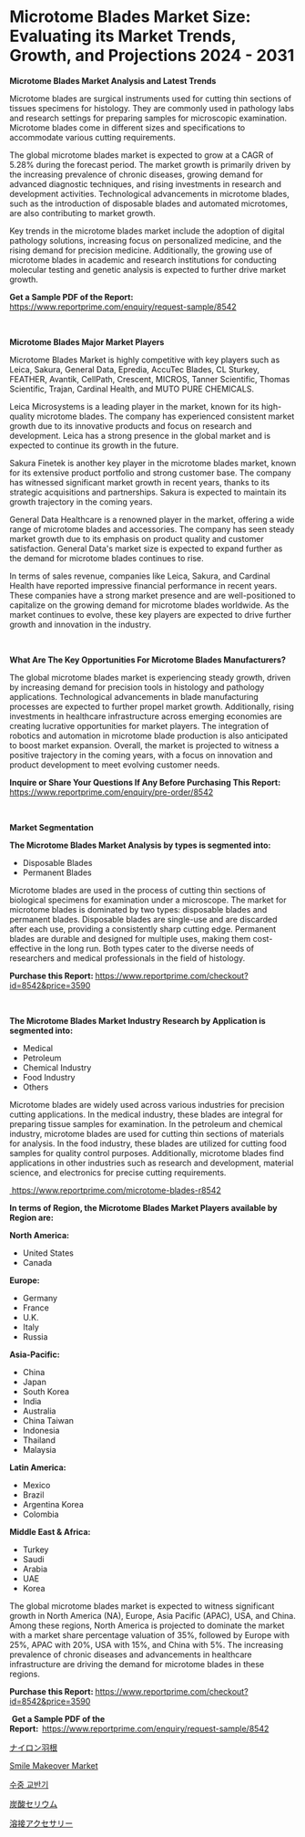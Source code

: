 <p><h1>Microtome Blades Market Size: Evaluating its Market Trends, Growth, and Projections 2024 - 2031</h1></p><p><strong>Microtome Blades Market Analysis and Latest Trends</strong></p>
<p><p>Microtome blades are surgical instruments used for cutting thin sections of tissues specimens for histology. They are commonly used in pathology labs and research settings for preparing samples for microscopic examination. Microtome blades come in different sizes and specifications to accommodate various cutting requirements.</p><p>The global microtome blades market is expected to grow at a CAGR of 5.28% during the forecast period. The market growth is primarily driven by the increasing prevalence of chronic diseases, growing demand for advanced diagnostic techniques, and rising investments in research and development activities. Technological advancements in microtome blades, such as the introduction of disposable blades and automated microtomes, are also contributing to market growth.</p><p>Key trends in the microtome blades market include the adoption of digital pathology solutions, increasing focus on personalized medicine, and the rising demand for precision medicine. Additionally, the growing use of microtome blades in academic and research institutions for conducting molecular testing and genetic analysis is expected to further drive market growth.</p></p>
<p><strong>Get a Sample PDF of the Report:&nbsp;</strong> <a href="https://www.reportprime.com/enquiry/request-sample/8542">https://www.reportprime.com/enquiry/request-sample/8542</a></p>
<p>&nbsp;</p>
<p><strong>Microtome Blades Major Market Players</strong></p>
<p><p>Microtome Blades Market is highly competitive with key players such as Leica, Sakura, General Data, Epredia, AccuTec Blades, CL Sturkey, FEATHER, Avantik, CellPath, Crescent, MICROS, Tanner Scientific, Thomas Scientific, Trajan, Cardinal Health, and MUTO PURE CHEMICALS.</p><p>Leica Microsystems is a leading player in the market, known for its high-quality microtome blades. The company has experienced consistent market growth due to its innovative products and focus on research and development. Leica has a strong presence in the global market and is expected to continue its growth in the future.</p><p>Sakura Finetek is another key player in the microtome blades market, known for its extensive product portfolio and strong customer base. The company has witnessed significant market growth in recent years, thanks to its strategic acquisitions and partnerships. Sakura is expected to maintain its growth trajectory in the coming years.</p><p>General Data Healthcare is a renowned player in the market, offering a wide range of microtome blades and accessories. The company has seen steady market growth due to its emphasis on product quality and customer satisfaction. General Data's market size is expected to expand further as the demand for microtome blades continues to rise.</p><p>In terms of sales revenue, companies like Leica, Sakura, and Cardinal Health have reported impressive financial performance in recent years. These companies have a strong market presence and are well-positioned to capitalize on the growing demand for microtome blades worldwide. As the market continues to evolve, these key players are expected to drive further growth and innovation in the industry.</p></p>
<p>&nbsp;</p>
<p><strong>What Are The Key Opportunities For Microtome Blades Manufacturers?</strong></p>
<p><p>The global microtome blades market is experiencing steady growth, driven by increasing demand for precision tools in histology and pathology applications. Technological advancements in blade manufacturing processes are expected to further propel market growth. Additionally, rising investments in healthcare infrastructure across emerging economies are creating lucrative opportunities for market players. The integration of robotics and automation in microtome blade production is also anticipated to boost market expansion. Overall, the market is projected to witness a positive trajectory in the coming years, with a focus on innovation and product development to meet evolving customer needs.</p></p>
<p><strong>Inquire or Share Your Questions If Any Before Purchasing This Report:</strong> <a href="https://www.reportprime.com/enquiry/pre-order/8542">https://www.reportprime.com/enquiry/pre-order/8542</a></p>
<p>&nbsp;</p>
<p><strong>Market Segmentation</strong></p>
<p><strong>The Microtome Blades Market Analysis by types is segmented into:</strong></p>
<p><ul><li>Disposable Blades</li><li>Permanent Blades</li></ul></p>
<p><p>Microtome blades are used in the process of cutting thin sections of biological specimens for examination under a microscope. The market for microtome blades is dominated by two types: disposable blades and permanent blades. Disposable blades are single-use and are discarded after each use, providing a consistently sharp cutting edge. Permanent blades are durable and designed for multiple uses, making them cost-effective in the long run. Both types cater to the diverse needs of researchers and medical professionals in the field of histology.</p></p>
<p><strong>Purchase this Report:&nbsp;</strong><a href="https://www.reportprime.com/checkout?id=8542&price=3590">https://www.reportprime.com/checkout?id=8542&price=3590</a></p>
<p>&nbsp;</p>
<p><strong>The Microtome Blades Market Industry Research by Application is segmented into:</strong></p>
<p><ul><li>Medical</li><li>Petroleum</li><li>Chemical Industry</li><li>Food Industry</li><li>Others</li></ul></p>
<p><p>Microtome blades are widely used across various industries for precision cutting applications. In the medical industry, these blades are integral for preparing tissue samples for examination. In the petroleum and chemical industry, microtome blades are used for cutting thin sections of materials for analysis. In the food industry, these blades are utilized for cutting food samples for quality control purposes. Additionally, microtome blades find applications in other industries such as research and development, material science, and electronics for precise cutting requirements.</p></p>
<p><a href="https://www.reportprime.com/microtome-blades-r8542">&nbsp;https://www.reportprime.com/microtome-blades-r8542</a></p>
<p><strong>In terms of Region, the Microtome Blades Market Players available by Region are:</strong></p>
<p>
    <p> <strong> North America: </strong>
        <ul>
            <li>United States</li>
            <li>Canada</li>
        </ul>
        </p> 
    <p> <strong> Europe: </strong>
        <ul>
            <li>Germany</li>
            <li>France</li>
            <li>U.K.</li>
            <li>Italy</li>
            <li>Russia</li>
        </ul>
        </p> 
    <p> <strong> Asia-Pacific: </strong>
        <ul>
            <li>China</li>
            <li>Japan</li>
            <li>South Korea</li>
            <li>India</li>
            <li>Australia</li>
            <li>China Taiwan</li>
            <li>Indonesia</li>
            <li>Thailand</li>
            <li>Malaysia</li>
        </ul>
        </p> 
    <p> <strong> Latin America: </strong>
        <ul>
            <li>Mexico</li>
            <li>Brazil</li>
            <li>Argentina Korea</li>
            <li>Colombia</li>
        </ul>
        </p> 
    <p> <strong> Middle East & Africa: </strong>
        <ul>
            <li>Turkey</li>
            <li>Saudi</li>
            <li>Arabia</li>
            <li>UAE</li>
            <li>Korea</li>
        </ul>
    </p>
    </p>
<p><p>The global microtome blades market is expected to witness significant growth in North America (NA), Europe, Asia Pacific (APAC), USA, and China. Among these regions, North America is projected to dominate the market with a market share percentage valuation of 35%, followed by Europe with 25%, APAC with 20%, USA with 15%, and China with 5%. The increasing prevalence of chronic diseases and advancements in healthcare infrastructure are driving the demand for microtome blades in these regions.</p></p>
<p><strong>Purchase this Report: </strong><a href="https://www.reportprime.com/checkout?id=8542&price=3590">https://www.reportprime.com/checkout?id=8542&price=3590</a></p>
<p>&nbsp;<strong>Get a Sample PDF of the Report:&nbsp;&nbsp;</strong><a href="https://www.reportprime.com/enquiry/request-sample/8542">https://www.reportprime.com/enquiry/request-sample/8542</a></p>
<p><strong></strong></p>
<p><p><a href="https://github.com/KaydenJohns1964/Market-Research-Report-List-1/blob/main/489183322966.md">ナイロン羽根</a></p><p><a href="https://github.com/mancsybtousav/Market-Research-Report-List-2/blob/main/smile-makeover-market.md">Smile Makeover Market</a></p><p><a href="https://medium.com/@jeremysnyder277/%EC%9E%A0%EC%88%98%EC%84%B1-%ED%8F%89%EC%B4%8C-%EC%A1%B0%EC%82%AC-%EB%B3%B4%EA%B3%A0%EC%84%9C-%EA%B7%B8-%EC%97%AD%EC%82%AC-%EB%B0%8F-2024%EB%85%84%EB%B6%80%ED%84%B0-2031%EB%85%84%EA%B9%8C%EC%A7%80%EC%9D%98-%EC%98%88%EC%83%81-6764fd95d32c">수중 교반기</a></p><p><a href="https://medium.com/@lewis15david/%E3%82%BB%E3%83%AA%E3%82%A6%E3%83%A0%E7%82%AD%E9%85%B8%E5%A1%A9%E5%B8%82%E5%A0%B4-%E5%B8%82%E5%A0%B4%E3%82%B7%E3%82%A7%E3%82%A2-%E5%B8%82%E5%A0%B4%E3%83%88%E3%83%AC%E3%83%B3%E3%83%89-%E3%81%8A%E3%82%88%E3%81%B3%E5%B0%86%E6%9D%A5%E3%81%AE%E6%88%90%E9%95%B7%E3%82%92%E6%8E%A2%E3%82%8B-b5ae94548449">炭酸セリウム</a></p><p><a href="https://medium.com/@wadeavis5656202/%E6%BA%B6%E6%8E%A5%E3%82%A2%E3%82%AF%E3%82%BB%E3%82%B5%E3%83%AA%E3%83%BC%E5%B8%82%E5%A0%B4-%E5%B8%82%E5%A0%B4cagr-%E5%B8%82%E5%A0%B4%E3%83%88%E3%83%AC%E3%83%B3%E3%83%89-%E3%81%8A%E3%82%88%E3%81%B3%E6%88%90%E9%95%B7%E6%88%A6%E7%95%A5%E3%81%AB%E5%AF%BE%E3%81%99%E3%82%8B%E6%B4%9E%E5%AF%9F-52dff07517ad">溶接アクセサリー</a></p></p>